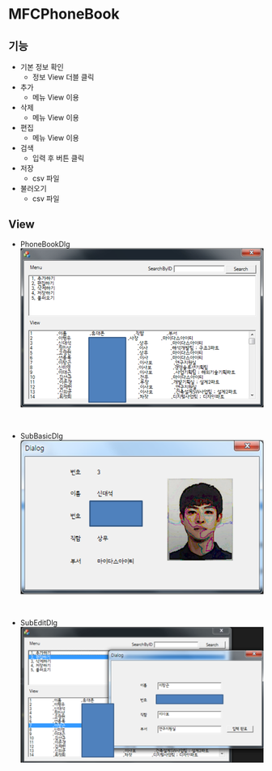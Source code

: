 # MFCPhoneBook

## 기능

* 기본 정보 확인
  * 정보 View 더블 클릭
* 추가
  * 메뉴 View 이용
* 삭제
  * 메뉴 View 이용  
* 편집
  * 메뉴 View 이용
* 검색
  * 입력 후 버튼 클릭  
* 저장
  * csv 파일
* 불러오기
  * csv 파일


## View

* PhoneBookDlg
![PhoneBookDlg](/media/PhoneBookDlg1.png)


<br/>

* SubBasicDlg
![SubBasicDlg](/media/SubBasicDlg1.png)


<br/>

* SubEditDlg
![SubEditDlg](/media/SubEditDlg1.png)
